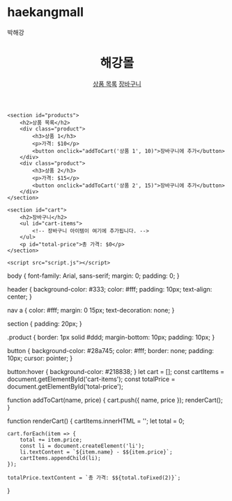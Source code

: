 # haekangmall
박해강
<!DOCTYPE html>
<html>
<head>
    <title>해강몰</title>
    <link rel="stylesheet" type="text/css" href="style.css">
</head>
<body>
    <header>
        <h1>해강몰</h1>
        <nav>
            <a href="#products">상품 목록</a>
            <a href="#cart">장바구니</a>
        </nav>
    </header>

    <section id="products">
        <h2>상품 목록</h2>
        <div class="product">
            <h3>상품 1</h3>
            <p>가격: $10</p>
            <button onclick="addToCart('상품 1', 10)">장바구니에 추가</button>
        </div>
        <div class="product">
            <h3>상품 2</h3>
            <p>가격: $15</p>
            <button onclick="addToCart('상품 2', 15)">장바구니에 추가</button>
        </div>
    </section>

    <section id="cart">
        <h2>장바구니</h2>
        <ul id="cart-items">
            <!-- 장바구니 아이템이 여기에 추가됩니다. -->
        </ul>
        <p id="total-price">총 가격: $0</p>
    </section>

    <script src="script.js"></script>
</body>
</html>
body {
    font-family: Arial, sans-serif;
    margin: 0;
    padding: 0;
}

header {
    background-color: #333;
    color: #fff;
    padding: 10px;
    text-align: center;
}

nav a {
    color: #fff;
    margin: 0 15px;
    text-decoration: none;
}

section {
    padding: 20px;
}

.product {
    border: 1px solid #ddd;
    margin-bottom: 10px;
    padding: 10px;
}

button {
    background-color: #28a745;
    color: #fff;
    border: none;
    padding: 10px;
    cursor: pointer;
}

button:hover {
    background-color: #218838;
}
let cart = [];
const cartItems = document.getElementById('cart-items');
const totalPrice = document.getElementById('total-price');

function addToCart(name, price) {
    cart.push({ name, price });
    renderCart();
}

function renderCart() {
    cartItems.innerHTML = '';
    let total = 0;

    cart.forEach(item => {
        total += item.price;
        const li = document.createElement('li');
        li.textContent = `${item.name} - $${item.price}`;
        cartItems.appendChild(li);
    });

    totalPrice.textContent = `총 가격: $${total.toFixed(2)}`;
}
